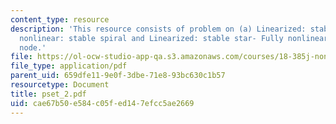 ```yaml
---
content_type: resource
description: 'This resource consists of problem on (a) Linearized: stable star-Fully
  nonlinear: stable spiral and Linearized: stable star- Fully nonlinear: stable proper
  node.'
file: https://ol-ocw-studio-app-qa.s3.amazonaws.com/courses/18-385j-nonlinear-dynamics-and-chaos-fall-2004/cae67b50e584c05fed147efcc5ae2669_pset_2.pdf
file_type: application/pdf
parent_uid: 659dfe11-9e0f-3dbe-71e8-93bc630c1b57
resourcetype: Document
title: pset_2.pdf
uid: cae67b50-e584-c05f-ed14-7efcc5ae2669
---
```

